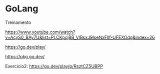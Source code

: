 # GoLang
Treinamento

https://www.youtube.com/watch?v=AcyS0_BAy7U&list=PLCKpcjBB_VlBsxJ9IseNxFllf-UFEXOdg&index=26

https://go.dev/play/

https://pkg.go.dev/

Exercicio2:
https://go.dev/play/p/RsztCZ5UBPP
